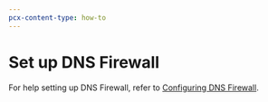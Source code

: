 ```yaml
---
pcx-content-type: how-to
---
```


# Set up DNS Firewall

For help setting up DNS Firewall, refer to [Configuring DNS Firewall](https://support.cloudflare.com/hc/articles/218616817).